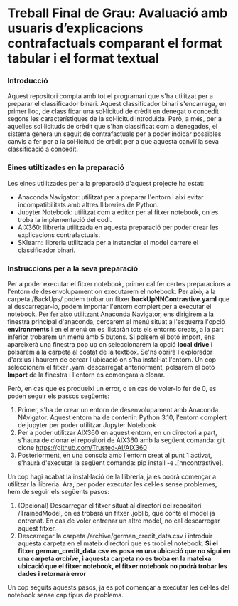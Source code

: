 # Treball Final de Grau: Avaluació amb usuaris d’explicacions contrafactuals comparant el format tabular i el format textual

### Introducció
Aquest repositori compta amb tot el programari que s'ha utilitzat per a preparar el classificador binari. Aquest classificador binari s'encarrega, en primer lloc, de classificar una sol·licitud de crèdit en denegat o concedit segons les característiques de la sol·licitud introduida. Però, a més, per a aquelles sol·licituds de crèdit que s'han classificat com a denegades, el sistema genera un seguit de contrafactuals per a poder indicar possibles canvis a fer per a la sol·licitud de crèdit per a que aquesta canviï la seva classificació a concedit.

### Eines utiltizades en la preparació
Les eines utilitzades per a la preparació d'aquest projecte ha estat:

- Anaconda Navigator: utilitzat per a preparar l'entorn i així evitar incompatibilitats amb altres llibreries de Python.
- Jupyter Notebook: utilitzat com a editor per al fitxer notebook, on es troba la implementació del codi.
- AIX360: llibreria utilitzada en aquesta preparació per poder crear les explicacions contrafactuals.
- SKlearn: llibreria utilitzada per a instanciar el model darrere el classificador binari.

### Instruccions per a la seva preparació
Per a poder executar el fitxer notebook, primer cal fer certes preparacions a l'entorn de desenvolupament on executarem el notebook. Per això, a la carpeta /BackUps/ podem trobar un fitxer **backUpNNContrastive.yaml** que al descarregar-lo, podem importar l'entorn complert per a executar el notebook. Per fer això utilitzant Anaconda Navigator, ens dirigirem a la finestra principal d'anaconda, cercarem al menú situat a l'esquerra l'opció **environments** i en el menú on es llistaràn tots els entorns creats, a la part inferior trobarem un menú amb 5 butons. Si polsem el botó import, ens apareixerà una finestra pop up on seleccionarem la opció **local drive** i polsarem a la carpeta al costat de la textbox. Se'ns obrirà l'explorador d'arxius i haurem de cercar l'ubicació on s'ha instal·lat l'entorn. Un cop seleccionem el fitxer .yaml descarregat anteriorment, polsarem el botó **Import** de la finestra i l'entorn es començara a clonar.

Però, en cas que es produeixi un error, o en cas de voler-lo fer de 0, es poden seguir els passos següents:

1. Primer, s'ha de crear un entorn de desenvolupament amb Anaconda NAvigator. Aquest entorn ha de contenir: Python 3.10, l'entorn complert de jupyter per poder utilitzar Jupyter Notebook
2. Per a poder utilitzar AIX360 en aquest entorn, en un directori a part, s'haura de clonar el repositori de AIX360 amb la següent comanda: git clone https://github.com/Trusted-AI/AIX360
3. Posteriorment, en una consola amb l'entorn creat al punt 1 activat, s'haurà d'executar la següent comanda: pip install -e .[nncontrastive].


Un cop hagi acabat la instal·lació de la llibreria, ja es podrà començar a utilitzar la llibreria. Ara, per poder executar les cel·les sense problemes, hem de seguir els següents pasos:

1. (Opcional) Descarregar el fitxer situat al directori del repositori /TrainedModel, on es trobarà un fitxer .joblib, que conté el model ja entrenat. En cas de voler entrenar un altre model, no cal descarregar aquest fitxer.
2. Descarregar la carpeta /archive/german_credit_data.csv i introduir aquesta carpeta en el mateix directori que es trobi el notebook. **Si el fitxer german_credit_data.csv es posa en una ubicació que no sigui en una carpeta _archive_, i aquesta carpeta no es troba en la mateixa ubicació que el fitxer notebook, el fitxer notebook no podrà trobar les dades i retornarà error** 

Un cop seguits aquests pasos, ja es pot començar a executar les cel·les del notebook sense cap tipus de problema.
